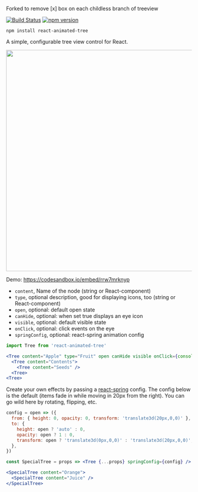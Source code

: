 Forked to remove [x] box on each childless branch of treeview


[![Build Status](https://travis-ci.org/drcmda/react-animated-tree.svg?branch=master)](https://travis-ci.org/drcmda/react-animated-tree) [![npm version](https://badge.fury.io/js/react-animated-tree.svg)](https://badge.fury.io/js/react-animated-tree)

    npm install react-animated-tree

A simple, configurable tree view control for React.

<p align="middle">
  <img src="assets/tree.gif" width="600" />
</p>

Demo: https://codesandbox.io/embed/rrw7mrknyp

* `content`, Name of the node (string or React-component)
* `type`, optional description, good for displaying icons, too (string or React-component)
* `open`, optional: default open state
* `canHide`, optional: when set true displays an eye icon
* `visible`, optional: default visible state
* `onClick`, optional: click events on the eye
* `springConfig`, optional: react-spring animation config

```jsx
import Tree from 'react-animated-tree'

<Tree content="Apple" type="Fruit" open canHide visible onClick={console.log}>
  <Tree content="Contents">
    <Tree content="Seeds" />
  <Tree>
<Tree>
```

Create your own effects by passing a [react-spring](https://github.com/drcmda/react-spring/) config. The config below is the default (items fade in while moving in 20px from the right). You can go wild here by rotating, flipping, etc.

```jsx
config = open => ({
  from: { height: 0, opacity: 0, transform: 'translate3d(20px,0,0)' },
  to: {
    height: open ? 'auto' : 0,
    opacity: open ? 1 : 0,
    transform: open ? 'translate3d(0px,0,0)' : 'translate3d(20px,0,0)',
  },
})

const SpecialTree = props => <Tree {...props} springConfig={config} />

<SpecialTree content="Orange">
  <SpecialTree content="Juice" />
</SpecialTree>
```
